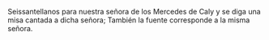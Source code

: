 Seissantellanos para nuestra señora de los Mercedes de Caly y se diga una misa cantada a dicha señora; También la fuente corresponde a la misma señora.